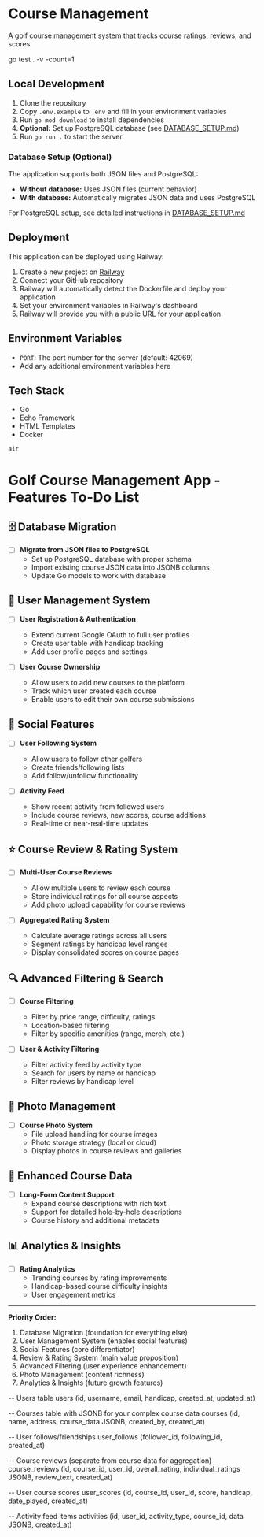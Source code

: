 # Course Management

A golf course management system that tracks course ratings, reviews, and scores.


go test . -v -count=1

## Local Development

1. Clone the repository
2. Copy `.env.example` to `.env` and fill in your environment variables
3. Run `go mod download` to install dependencies
4. **Optional:** Set up PostgreSQL database (see [DATABASE_SETUP.md](DATABASE_SETUP.md))
5. Run `go run .` to start the server

### Database Setup (Optional)

The application supports both JSON files and PostgreSQL:
- **Without database:** Uses JSON files (current behavior)
- **With database:** Automatically migrates JSON data and uses PostgreSQL

For PostgreSQL setup, see detailed instructions in [DATABASE_SETUP.md](DATABASE_SETUP.md)

## Deployment

This application can be deployed using Railway:

1. Create a new project on [Railway](https://railway.app/)
2. Connect your GitHub repository
3. Railway will automatically detect the Dockerfile and deploy your application
4. Set your environment variables in Railway's dashboard
5. Railway will provide you with a public URL for your application

## Environment Variables

- `PORT`: The port number for the server (default: 42069)
- Add any additional environment variables here

## Tech Stack

- Go
- Echo Framework
- HTML Templates
- Docker 
```
air
```


# Golf Course Management App - Features To-Do List

## 🗄️ Database Migration
- [ ] **Migrate from JSON files to PostgreSQL**
  - Set up PostgreSQL database with proper schema
  - Import existing course JSON data into JSONB columns
  - Update Go models to work with database

## 👥 User Management System
- [ ] **User Registration & Authentication**
  - Extend current Google OAuth to full user profiles
  - Create user table with handicap tracking
  - Add user profile pages and settings

- [ ] **User Course Ownership**
  - Allow users to add new courses to the platform
  - Track which user created each course
  - Enable users to edit their own course submissions

## 🤝 Social Features
- [ ] **User Following System**
  - Allow users to follow other golfers
  - Create friends/following lists
  - Add follow/unfollow functionality

- [ ] **Activity Feed**
  - Show recent activity from followed users
  - Include course reviews, new scores, course additions
  - Real-time or near-real-time updates

## ⭐ Course Review & Rating System
- [ ] **Multi-User Course Reviews**
  - Allow multiple users to review each course
  - Store individual ratings for all course aspects
  - Add photo upload capability for course reviews

- [ ] **Aggregated Rating System**
  - Calculate average ratings across all users
  - Segment ratings by handicap level ranges
  - Display consolidated scores on course pages

## 🔍 Advanced Filtering & Search
- [ ] **Course Filtering**
  - Filter by price range, difficulty, ratings
  - Location-based filtering
  - Filter by specific amenities (range, merch, etc.)

- [ ] **User & Activity Filtering**
  - Filter activity feed by activity type
  - Search for users by name or handicap
  - Filter reviews by handicap level

## 📸 Photo Management
- [ ] **Course Photo System**
  - File upload handling for course images
  - Photo storage strategy (local or cloud)
  - Display photos in course reviews and galleries

## 🎯 Enhanced Course Data
- [ ] **Long-Form Content Support**
  - Expand course descriptions with rich text
  - Support for detailed hole-by-hole descriptions
  - Course history and additional metadata

## 📊 Analytics & Insights
- [ ] **Rating Analytics**
  - Trending courses by rating improvements
  - Handicap-based course difficulty insights
  - User engagement metrics

---

**Priority Order:**
1. Database Migration (foundation for everything else)
2. User Management System (enables social features)
3. Social Features (core differentiator)
4. Review & Rating System (main value proposition)
5. Advanced Filtering (user experience enhancement)
6. Photo Management (content richness)
7. Analytics & Insights (future growth features) 

-- Users table
users (id, username, email, handicap, created_at, updated_at)

-- Courses table with JSONB for your complex course data
courses (id, name, address, course_data JSONB, created_by, created_at)

-- User follows/friendships
user_follows (follower_id, following_id, created_at)

-- Course reviews (separate from course data for aggregation)
course_reviews (id, course_id, user_id, overall_rating, individual_ratings JSONB, review_text, created_at)

-- User course scores
user_scores (id, course_id, user_id, score, handicap, date_played, created_at)

-- Activity feed items
activities (id, user_id, activity_type, course_id, data JSONB, created_at)